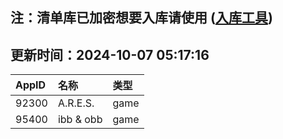 ## 注：清单库已加密想要入库请使用 ([入库工具](https://github.com/BlankTMing/ManifestAutoUpdate/releases))

## 更新时间：2024-10-07 05:17:16
| AppID | 名称 | 类型  |
| :-------------------- | :----------------------------- | :----------- |
| 92300 | A.R.E.S.| game |
| 95400 | ibb & obb| game |
